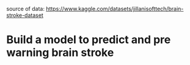 source of data: https://www.kaggle.com/datasets/jillanisofttech/brain-stroke-dataset
# Build a model to predict and pre warning brain stroke
